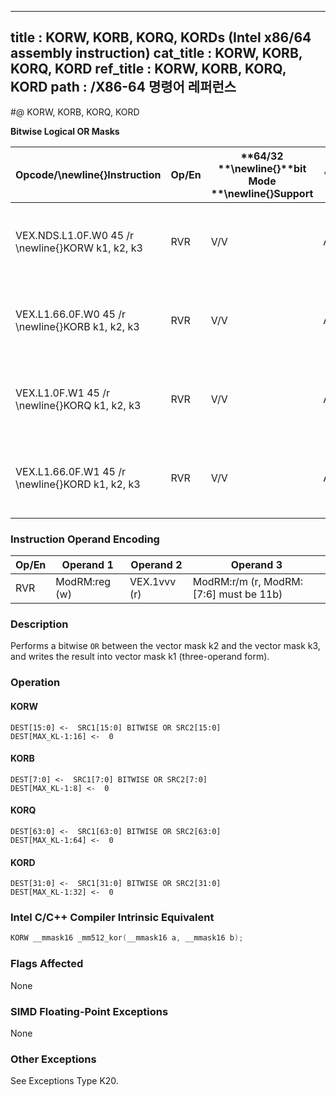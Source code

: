----------------------------
title : KORW, KORB, KORQ, KORDs (Intel x86/64 assembly instruction)
cat_title : KORW, KORB, KORQ, KORD
ref_title : KORW, KORB, KORQ, KORD
path : /X86-64 명령어 레퍼런스
----------------------------
#@ KORW, KORB, KORQ, KORD

**Bitwise Logical OR Masks**

|**Opcode/**\newline{}**Instruction**|**Op/En**|**64/32 **\newline{}**bit Mode **\newline{}**Support**|**CPUID **\newline{}**Feature **\newline{}**Flag**|**Description**|
|------------------------------------|---------|------------------------------------------------------|--------------------------------------------------|---------------|
|VEX.NDS.L1.0F.W0 45 /r \newline{}KORW k1, k2, k3|RVR|V/V|AVX512F|Bitwise OR 16 bits masks k2 and k3 and place result in k1.|
|VEX.L1.66.0F.W0 45 /r \newline{}KORB k1, k2, k3|RVR|V/V|AVX512DQ|Bitwise OR 8 bits masks k2 and k3 and place result in k1.|
|VEX.L1.0F.W1 45 /r \newline{}KORQ k1, k2, k3|RVR|V/V|AVX512BW|Bitwise OR 64 bits masks k2 and k3 and place result in k1.|
|VEX.L1.66.0F.W1 45 /r \newline{}KORD k1, k2, k3|RVR|V/V|AVX512BW|Bitwise OR 32 bits masks k2 and k3 and place result in k1.|
### Instruction Operand Encoding


|Op/En|Operand 1|Operand 2|Operand 3|
|-----|---------|---------|---------|
|RVR|ModRM:reg (w)|VEX.1vvv (r)|ModRM:r/m (r, ModRM:[7:6] must be 11b)|
### Description


Performs a bitwise `OR` between the vector mask k2 and the vector mask k3, and writes the result into vector mask k1 (three-operand form).


### Operation
#### KORW
```info-verb
DEST[15:0] <-  SRC1[15:0] BITWISE OR SRC2[15:0]
DEST[MAX_KL-1:16] <-  0
```
#### KORB
```info-verb
DEST[7:0] <-  SRC1[7:0] BITWISE OR SRC2[7:0]
DEST[MAX_KL-1:8] <-  0
```
#### KORQ
```info-verb
DEST[63:0] <-  SRC1[63:0] BITWISE OR SRC2[63:0]
DEST[MAX_KL-1:64] <-  0
```
#### KORD
```info-verb
DEST[31:0] <-  SRC1[31:0] BITWISE OR SRC2[31:0]
DEST[MAX_KL-1:32] <-  0
```

### Intel C/C++ Compiler Intrinsic Equivalent

```cpp
KORW __mmask16 _mm512_kor(__mmask16 a, __mmask16 b);
```
### Flags Affected


None

### SIMD Floating-Point Exceptions


None

### Other Exceptions


See Exceptions Type K20.

